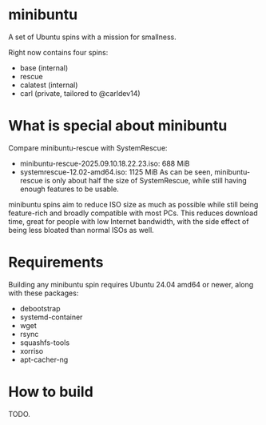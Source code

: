# minibuntu
 A set of Ubuntu spins with a mission for smallness.

Right now contains four spins:
- base (internal)
- rescue
- calatest (internal)
- carl (private, tailored to @carldev14)

# What is special about minibuntu
Compare minibuntu-rescue with SystemRescue:
- minibuntu-rescue-2025.09.10.18.22.23.iso: 688 MiB
- systemrescue-12.02-amd64.iso: 1125 MiB
As can be seen, minibuntu-rescue is only about half the size of
SystemRescue, while still having enough features to be usable.

minibuntu spins aim to reduce ISO size as much as possible while still
being feature-rich and broadly compatible with most PCs. This reduces
download time, great for people with low Internet bandwidth, with the
side effect of being less bloated than normal ISOs as well.

# Requirements
Building any minibuntu spin requires Ubuntu 24.04 amd64 or newer,
along with these packages:
- debootstrap
- systemd-container
- wget
- rsync
- squashfs-tools
- xorriso
- apt-cacher-ng

# How to build
TODO.
